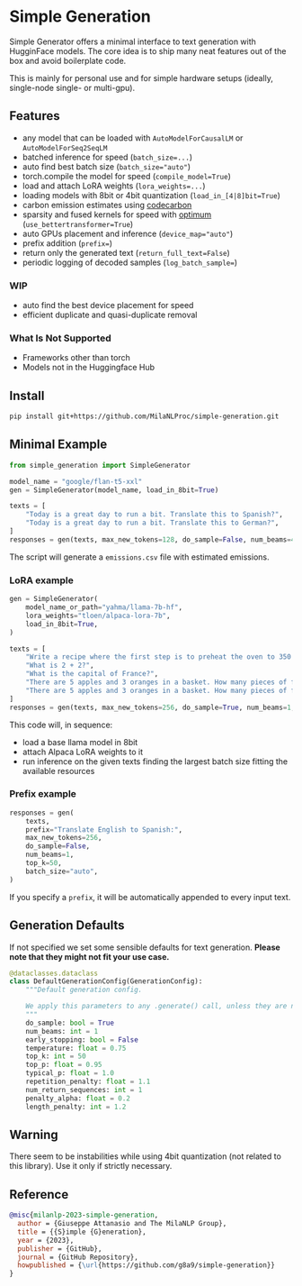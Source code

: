 # Simple Generation

Simple Generator offers a minimal interface to text generation with HugginFace models. The core idea is to ship many neat features out of the box and avoid boilerplate code.

This is mainly for personal use and for simple hardware setups (ideally, single-node single- or multi-gpu).

## Features

- any model that can be loaded with `AutoModelForCausalLM` or `AutoModelForSeq2SeqLM`
- batched inference for speed (`batch_size=...`)
- auto find best batch size (`batch_size="auto"`)
- torch.compile the model for speed (`compile_model=True`)
- load and attach LoRA weights (`lora_weights=...`)
- loading models with 8bit or 4bit quantization (`load_in_[4|8]bit=True`)
- carbon emission estimates using [codecarbon](https://mlco2.github.io/codecarbon/)
- sparsity and fused kernels for speed with [optimum](https://huggingface.co/docs/optimum/main/en/index) (`use_bettertransformer=True`)
- auto GPUs placement and inference (`device_map="auto"`)
- prefix addition (`prefix=`)
- return only the generated text (`return_full_text=False`)
- periodic logging of decoded samples (`log_batch_sample=`)

### WIP

- auto find the best device placement for speed
- efficient duplicate and quasi-duplicate removal

### What Is Not Supported

- Frameworks other than torch
- Models not in the Huggingface Hub

## Install

```bash
pip install git+https://github.com/MilaNLProc/simple-generation.git
```

## Minimal Example

```python
from simple_generation import SimpleGenerator

model_name = "google/flan-t5-xxl"
gen = SimpleGenerator(model_name, load_in_8bit=True)

texts = [
    "Today is a great day to run a bit. Translate this to Spanish?",
    "Today is a great day to run a bit. Translate this to German?",
]
responses = gen(texts, max_new_tokens=128, do_sample=False, num_beams=4)
```

The script will generate a `emissions.csv` file with estimated emissions.

### LoRA example

```python
gen = SimpleGenerator(
    model_name_or_path="yahma/llama-7b-hf",
    lora_weights="tloen/alpaca-lora-7b",
    load_in_8bit=True,
)

texts = [
    "Write a recipe where the first step is to preheat the oven to 350 degrees.",
    "What is 2 + 2?",
    "What is the capital of France?",
    "There are 5 apples and 3 oranges in a basket. How many pieces of fruit are in the basket?",
    "There are 5 apples and 3 oranges in a basket. How many pieces of fruit are in the basket? Let's think step by step.",
]
responses = gen(texts, max_new_tokens=256, do_sample=True, num_beams=1, batch_size="auto")
```

This code will, in sequence:
- load a base llama model in 8bit
- attach Alpaca LoRA weights to it
- run inference on the given texts finding the largest batch size fitting the available resources

### Prefix example

```python
responses = gen(
    texts,
    prefix="Translate English to Spanish:",
    max_new_tokens=256,
    do_sample=False,
    num_beams=1,
    top_k=50,
    batch_size="auto",
)
```

If you specify a `prefix`, it will be automatically appended to every input text.


## Generation Defaults

If not specified we set some sensible defaults for text generation. **Please note that they might not fit your use case.**

```python
@dataclasses.dataclass
class DefaultGenerationConfig(GenerationConfig):
    """Default generation config.

    We apply this parameters to any .generate() call, unless they are not overridden.
    """
    do_sample: bool = True
    num_beams: int = 1
    early_stopping: bool = False
    temperature: float = 0.75
    top_k: int = 50
    top_p: float = 0.95
    typical_p: float = 1.0
    repetition_penalty: float = 1.1
    num_return_sequences: int = 1
    penalty_alpha: float = 0.2
    length_penalty: int = 1.2
```

## Warning

There seem to be instabilities while using 4bit quantization (not related to this library). Use it only if strictly necessary.

## Reference

```bibtex
@misc{milanlp-2023-simple-generation,
  author = {Giuseppe Attanasio and The MilaNLP Group},
  title = {{S}imple {G}eneration},
  year = {2023},
  publisher = {GitHub},
  journal = {GitHub Repository},
  howpublished = {\url{https://github.com/g8a9/simple-generation}}
}
```
